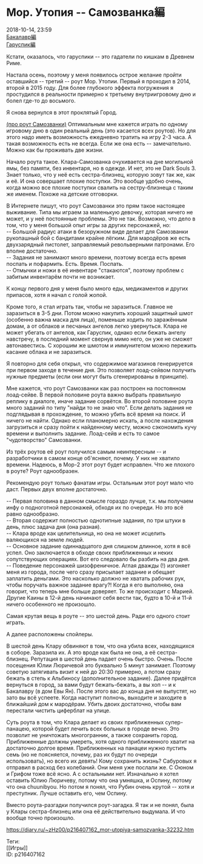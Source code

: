 Мор. Утопия -- Самозванка編
===========================

   
 2018-10-14, 23:59   
   [Бакалавр編](Мор.%20Утопия%20--%20Бакалавр%20編)    
  [Гаруспик編](Мор.%20Утопия%20--%20Гаруспик%20編)    
   
 Кстати, оказалось, что гаруспики -- это гадатели по кишкам в Древнем Риме.   
   
 Настала осень, поэтому у меня появилось острое желание пройти оставшийся -- третий -- роут Мор. Утопии. Первый я проходил в 2014, второй в 2015 году. Для более глубокого эффекта погружения я простудился в реальности примерно к третьему внутриигровому дню и болел где-то до восьмого.   
   
 Я снова вернулся в этот проклятый Город.   
   
  [(про роут Самозванки)](https://zHz00.diary.ru/p216407162.htm?index=1#linkmore216407162m1)    Оптимальным мне кажется играть по одному игровому дню в один реальный день (это касается всех роутов). Но для этого надо иметь возможность ежедневно тратить на игру 2-3 часа. А такая возможность есть не всегда. Если же она есть -- замечательно. Можно как бы проживать две жизни.   
   
 Начало роута такое. Клара-Самозванка очухивается на дне могильной ямы, без памяти, без инвентаря, но в одежде. И нет, это не Dark Souls 3. Знает только, что у неё есть сестра-близнец, которую зовут так же, как и её. И она совершает плохие поступки. Это вообще удобно очень, когда можно все плохие поступки свалить на сестру-близнеца с таким же именем. Похоже на детские отговорки.   
   
 В Интернете пишут, что роут Самозванки это прям такое настоящее выживание. Типа мы играем за маленькую девочку, которая ничего не может, и у неё постоянные проблемы. Это не так. Возможно, что дело в том, что у меня большой опыт игры за других персонажей, но:   
 -- Большой радиус атаки в безоружном виде делает для Самозванки рукопашный бой с бандитами крайне лёгким. Для мародёров же есть двухзарядный пистолет, заправляемый револьверными патронами. Его вполне достаточно.   
 -- Задания не занимают много времени, поэтому всегда есть время поспать и пофармить. Есть. Время. Поспать.   
 -- Отмычки и ножи в её инвентаре "стакаются", поэтому проблем с забитым инвентарём почти не возникает.   
   
 К концу первого дня у меня было много еды, медикаментов и других припасов, хотя я начал с голой жопой.   
   
 Кроме того, я стал играть так, чтобы не заразиться. Главное не заразиться в 3-5 дни. Потом можно накупить хороший защитный шмот (особенно важна маска для лица), поменьше ходить по заражённым домам, а от облаков и песчаных ангелов легко увернуться. Клара не может убегать от ангелов, как Гаруспик, однако если бежать ангелу навстречу, в последний момент свернув мимо него, он уже не сможет автонавестись. С хорошим же шмотом и иммунитетом можно пережить касание облака и не заразиться.   
   
 Я повторно для себя открыл, что содержимое магазинов генерируется при первом заходе в течение дня. Это позволяет лоад-сейвом получить нужные предметы (если они могут быть сгенерированы в принципе).   
   
 Мне кажется, что роут Самозванки как раз построен на постоянном лоад-сейве. В первой половине роута важно выбрать правильную реплику в диалоге, иначе задание сорвётся. Во второй половине роута много заданий по типу "найди то не знаю что". Если делать задания не подглядывая в прохождение, то можно убить всё время на поиск. И ничего не найти. Однако если планомерно искать, а после нахождения загрузиться и сразу пойти к найденному месту, можно сэкономить кучу времени и выполнить задание. Лоад-сейв и есть то самое "чудотворство" Самозванки.   
   
 Из трёх роутов её роут получился самым неинтересным -- и разработчики в самом конце об'ясняют, почему. У них не хватило времени. Надеюсь, в Мор-2 этот роут будет исправлен. Что же плохого в роуте? Роут однообразен.   
   
 Рекомендую роут только фанатам игры. Остальным этот роут мало что даст. Первых двух вполне достаточно.   
   
 -- Первая половина в данном смысле гораздо лучше, т.к. мы получаем инфу о подноготной персонажей, обходя их по очереди. Но это всё равно однообразно.   
 -- Вторая содержит полностью однотипные задания, по три штуки в день, плюс задача дня (она разная).   
 -- Клара вроде как целительница, но она не может исцелить валяющихся на земле людей.   
 -- Основное задание одиннадцатого дня слишком длинное, хотя я всё успел. Оно заключается в обходе своих приближенных и неких сопутствующих операциях. Вот его следовало бы разбить на два дня.   
 -- Поведение персонажей шизофреничное. Аглая дважды (!) изгоняет меня из города, после чего сразу присылает задание и обещает заплатить деньгами. Это насколько должно не хватать рабочих рук, чтобы поручать важное задание врагу?! Когда я его выполняю, она говорит, что теперь мне больше доверяет. То же происходит с Марией. Другие Каины в 12-й день начинают себя вести так, будто в 10-й и 11-й ничего особенного не произошло.   
   
 Самая крутая вещь в роуте -- это шестой день. Ради его одного стоит играть.   
   
 А далее расположены спойлеры.   
   
 В шестой день Клару обвиняют в том, что она убила всех, находящихся в соборе. Заразила их. А это вроде как была не она, а её сестра-близнец. Репутация в шестой день падает очень быстро. Очень. После посещения Юлии Люричевой это буквально 5 минут занимает. Поэтому советую затягивать визит к ней до 20:30 примерно, а потом сразу бежать в степь к Альбиносу (дополнительное задание). Далее придётся вернуться в город, за вами будут бежать-бежать, а вы хоп -- и к Бакалавру (в дом Евы Ян). После этого вас до конца дня не выпустят, но зато вы всё успеете. Когда наступит полночь, выходите и заходите в ближайший дом к мародёрам. Убить двоих достаточно, чтобы вам перестали чистить циферблат на улице.   
   
 Суть роута в том, что Клара делает из своих приближенных супер-панацею, которой будет лечить всех больных в городе вечно. Это позволит не уничтожать многогранник, а также сохранить город. Приближенные должны умереть, хотя одного приближенного хватит на достаточно долгое время. Приближенных на панацеи нужно пустить семь (но не поясняется, почему, раз их будут по очереди использовать), но всего их девять! Кому сохранить жизнь? Сабуровых я отправил в расход без колебаний. Они меня уже послали же. С Оюном и Грифом тоже всё ясно. А с остальными нет. Изначально я хотел оставить Юлию Люричеву, потому что она умняшка, и Оспину, потому что она chuunibyou. Но потом я понял, что Рубин очень крутой -- хотя и преступник. Лучше оставить его, чем Оспину.   
   
 Вместо роута-разгадки получился роут-загадка. Я так и не понял, была у Клары сестра-близнец или она её действительно выдумала. И что вообще точно произошло.     
    
 <https://diary.ru/~zHz00/p216407162_mor-utopiya-samozvanka-32232.htm>   
   
 Теги:   
 [[Игры]]   
 ID: p216407162